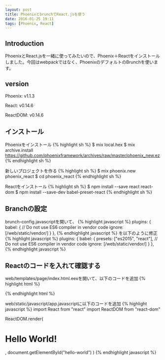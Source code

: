 ```yaml
---
layout: post
title: PhoenixとbrunchでReact.jsを使う
date: 2016-01-25 19:11
tags: [Phoenix, React]
---
```

## Introduction
PhoenixとReact.jsを一緒に使ってみたいので、Phoenix＋Reactをインストールしました。今回はwebpackではなく、PhoenixのデフォルトのBrunchを使います。

## version
Phoenix: v1.1.3

React: v0.14.6

ReactDOM: v0.14.6

## インストール

Phoenixをインストール
{% highlight sh %}
$ mix local.hex
$ mix archive.install https://github.com/phoenixframework/archives/raw/master/phoenix_new.ez
{% endhighlight sh %}

新しいプロジェクトを作る
{% highlight sh %}
$ mix phoenix.new phoenix_react
$ cd phoenix_react
{% endhighlight sh %}

Reactをインストール
{% highlight sh %}
$ npm install --save react react-dom
$ npm install --save-dev babel-preset-react
{% endhighlight sh %}

## Branchの設定
brunch-config.javascriptを開いて、
{% highlight javascript %}
plugins: {
  babel: {
    // Do not use ES6 compiler in vendor code
    ignore: [/web\/static\/vendor/]
  }
},
{% endhighlight javascript %}
を以下のように修正
{% highlight javascript %}
plugins: {
  babel: {
    presets: ["es2015", "react"],
    // Do not use ES6 compiler in vendor code
    ignore: [/web\/static\/vendor/]
  }
},
{% endhighlight javascript %}

## Reactのコードを入れて確認する
web/templates/page/index.html.eexを開いて、以下のコードを追加
{% highlight html %}
<div id="hello-world"></div>
{% endhighlight html %}

web/static/javascript/app.javascriptに以下のコードを追加
{% highlight javascript %}
import React from "react"
import ReactDOM from "react-dom"

ReactDOM.render(
  <h1>Hello World!</h1>,
  document.getElementById("hello-world")
)
{% endhighlight javascript %}


